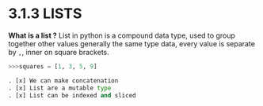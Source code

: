 # 3.1.3 LISTS
__What is a list ?__
List in python is a compound data type, used to group together other values generally the same type data, every value is separate by `,`, inner on square brackets.
``` python
>>>squares = [1, 3, 5, 9]

. [x] We can make concatenation
. [x] List are a mutable type
. [x] List can be indexed and sliced


